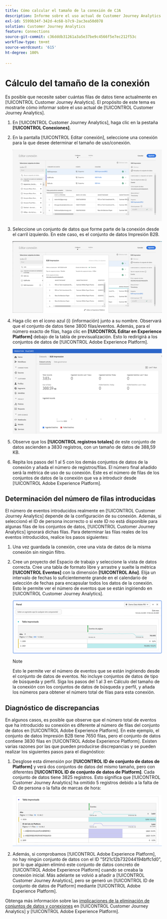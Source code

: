 ```yaml
---
title: Cómo calcular el tamaño de la conexión de CJA
description: Informe sobre el uso actual de Customer Journey Analytics
exl-id: 5599b34f-342d-4c68-b7c9-2ac3ea50d078
solution: Customer Journey Analytics
feature: Connections
source-git-commit: c36dddb31261a3a5e37be9c4566f5e7ec212f53c
workflow-type: tm+mt
source-wordcount: '615'
ht-degree: 100%

---
```


# Cálculo del tamaño de la conexión

Es posible que necesite saber cuántas filas de datos tiene actualmente en [!UICONTROL Customer Journey Analytics]. El propósito de este tema es mostrarle cómo informar sobre el uso actual de [!UICONTROL Customer Journey Analytics].

1. En [!UICONTROL Customer Journey Analytics], haga clic en la pestaña **[!UICONTROL Conexiones]**.
1. En la pantalla [!UICONTROL Editar conexión], seleccione una conexión para la que desee determinar el tamaño de uso/conexión.

   ![Editar conexión](assets/edit-connection.png)

1. Seleccione un conjunto de datos que forme parte de la conexión desde el carril izquierdo. En este caso, es el conjunto de datos Impresión B2B.

   ![Conjunto de datos](assets/dataset.png)

1. Haga clic en el icono azul (i) (información) junto a su nombre. Observará que el conjunto de datos tiene 3800 filas/eventos. Además, para el número exacto de filas, haga clic en **[!UICONTROL Editar en Experience Platform]** debajo de la tabla de previsualización. Esto lo redirigirá a los conjuntos de datos de [!UICONTROL Adobe Experience Platform].

   ![Información del conjunto de datos de AEP](assets/data-size.png)

1. Observe que los **[!UICONTROL registros totales]** de este conjunto de datos ascienden a 3830 registros, con un tamaño de datos de 388,59 KB.

1. Repita los pasos del 1 al 5 con los demás conjuntos de datos de la conexión y añada el número de registros/filas. El número final añadido será la métrica de uso de su conexión. Este es el número de filas de los conjuntos de datos de la conexión que va a introducir desde [!UICONTROL Adobe Experience Platform].

## Determinación del número de filas introducidas

El número de eventos introducidos realmente en [!UICONTROL Customer Journey Analytics] depende de la configuración de su conexión. Además, si seleccionó el ID de persona incorrecto o si este ID no está disponible para algunas filas de los conjuntos de datos, [!UICONTROL Customer Journey Analytics] ignorará dichas filas. Para determinar las filas reales de los eventos introducidos, realice los pasos siguientes:

1. Una vez guardada la conexión, cree una vista de datos de la misma conexión sin ningún filtro.
1. Cree un proyecto del Espacio de trabajo y seleccione la vista de datos correcta. Cree una tabla de formato libre y arrastre y suelte la métrica **[!UICONTROL Eventos]** con la dimensión **[!UICONTROL Año]**. Elija un intervalo de fechas lo suficientemente grande en el calendario de selección de fechas para encapsular todos los datos de la conexión. Esto le permite ver el número de eventos que se están ingiriendo en [!UICONTROL Customer Journey Analytics].

   ![Proyecto del Espacio de trabajo](assets/event-number.png)

   >[!NOTE]
   >
   >Esto le permite ver el número de eventos que se están ingiriendo desde el conjunto de datos de eventos. No incluye conjuntos de datos de tipo de búsqueda y perfil. Siga los pasos del 1 al 3 en Cálculo del tamaño de la conexión con los conjuntos de datos de búsqueda y perfil, y añada los números para obtener el número total de filas para esta conexión.

## Diagnóstico de discrepancias

En algunos casos, es posible que observe que el número total de eventos que ha introducido su conexión es diferente al número de filas del conjunto de datos en [!UICONTROL Adobe Experience Platform]. En este ejemplo, el conjunto de datos Impresión B2B tiene 7650 filas, pero el conjunto de datos contiene 3830 filas en [!UICONTROL Adobe Experience Platform]. Existen varias razones por las que pueden producirse discrepancias y se pueden realizar los siguientes pasos para el diagnóstico:

1. Desglose esta dimensión por **[!UICONTROL ID de conjunto de datos de Platform]** y verá dos conjuntos de datos del mismo tamaño, pero con diferentes **[!UICONTROL ID de conjunto de datos de Platform]**. Cada conjunto de datos tiene 3825 registros. Esto significa que [!UICONTROL Customer Journey Analytics] ha omitido 5 registros debido a la falta de ID de persona o la falta de marcas de hora:

   ![Desglosar](assets/data-size2.png)

1. Además, si comprobamos [!UICONTROL Adobe Experience Platform], no hay ningún conjunto de datos con el ID &quot;5f21c12b732044194bffc1d0&quot;, por lo que alguien eliminó este conjunto de datos concreto de [!UICONTROL Adobe Experience Platform] cuando se creaba la conexión inicial. Más adelante se volvió a añadir a [!UICONTROL Customer Journey Analytics], pero se generó un [!UICONTROL ID de conjunto de datos de Platform] mediante [!UICONTROL Adobe Experience Platform].

Obtenga más información sobre las [implicaciones de la eliminación de conjuntos de datos y conexiones](https://experienceleague.adobe.com/docs/analytics-platform/using/cja-overview/cja-faq.html?lang=es#implications-of-deleting-data-components) en [!UICONTROL Customer Journey Analytics] y [!UICONTROL Adobe Experience Platform].
